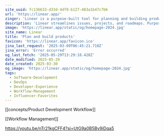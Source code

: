 ```yaml
---
site_uuid: fc136633-d33d-4df0-b127-483a1b47c7b6
url: 'https://linear.app/'
zinger: 'Linear is a purpose-built tool for planning and building products'
description: 'Linear streamlines issues, projects, and roadmaps. Purpose-built for modern product development.'
image: 'https://linear.app/static/og/homepage-2024.jpg'
site_name: Linear
title: 'Plan and build products'
favicon: 'https://linear.app/favicon.ico'
jina_last_request: '2025-03-09T06:45:21.710Z'
jina_error: 'Error occurred'
og_last_fetch: '2025-05-29T13:29:18.428Z'
date_modified: 2025-05-29
date_created: 2025-03-30
og_image: 'https://linear.app/static/og/homepage-2024.jpg'
tags:
  - Software-Development
  - DevOps
  - Developer-Experience
  - Workflow-Management
  - Influencer-Favorites
---
```


[[concepts/Product Development Workflow]]


[[Workflow Management]]

https://youtu.be/nTr21kgCFF4?si=UtG9a0B5Bv9iDqa5

